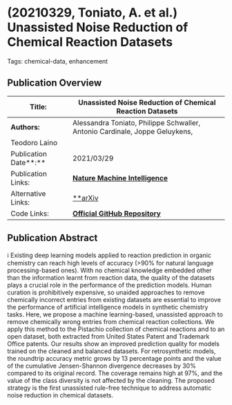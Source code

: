 # (20210329, Toniato, A. et al.) Unassisted Noise Reduction of Chemical Reaction Datasets

Tags: chemical-data, enhancement

## Publication Overview

| **Title:**  | Unassisted Noise Reduction of Chemical Reaction Datasets |
| --- | --- |
| **Authors:**  | Alessandra Toniato, Philippe Schwaller, Antonio Cardinale, Joppe Geluykens,
Teodoro Laino |
| Publication Date**:**  | 2021/03/29 |
| Publication Links: | [**Nature Machine Intelligence**](https://www.nature.com/articles/s42256-021-00319-w) |
| Alternative Links: | [**arXiv](https://arxiv.org/abs/2102.01399) | [ChemRxiv](https://chemrxiv.org/engage/chemrxiv/article-details/60c754c8337d6c2710e28ac2) | [ResearchGate](https://www.researchgate.net/publication/350473509_Unassisted_noise_reduction_of_chemical_reaction_datasets)** |
| Code Links: | [**Official GitHub Repository**](https://github.com/rxn4chemistry/OpenNMT-py/tree/noise_reduction) |

## Publication Abstract

<aside>
ℹ️ Existing deep learning models applied to reaction prediction in organic chemistry can reach high levels of accuracy (>90% for natural language processing-based ones). With no chemical knowledge embedded other than the information learnt from reaction data, the quality of the datasets plays a crucial role in the performance of the prediction models. Human curation is prohibitively expensive, so unaided approaches to remove chemically incorrect entries from existing datasets are essential to improve the performance of artificial intelligence models in synthetic chemistry tasks. Here, we propose a machine learning-based, unassisted approach to remove chemically wrong entries from chemical reaction collections. We apply this method to the Pistachio collection of chemical reactions and to an open dataset, both extracted from United States Patent and Trademark Office patents. Our results show an improved prediction quality for models trained on the cleaned and balanced datasets. For retrosynthetic models, the roundtrip accuracy metric grows by 13 percentage points and the value of the cumulative Jensen-Shannon divergence decreases by 30% compared to its original record. The coverage remains high at 97%, and the value of the class diversity is not affected by the cleaning. The proposed strategy is the first unassisted rule-free technique to address automatic noise reduction in chemical datasets.

</aside>